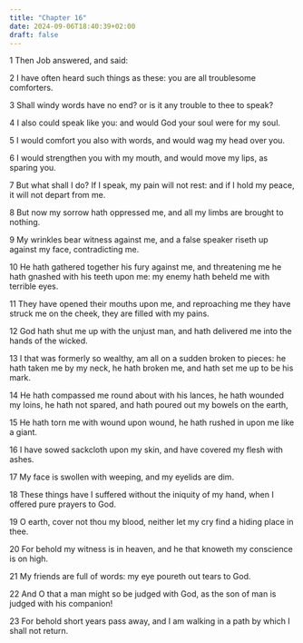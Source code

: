 ```yaml
---
title: "Chapter 16"
date: 2024-09-06T18:40:39+02:00
draft: false
---
```




1 Then Job answered, and said:

2 I have often heard such things as these: you are all troublesome comforters.

3 Shall windy words have no end? or is it any trouble to thee to speak?

4 I also could speak like you: and would God your soul were for my soul.

5 I would comfort you also with words, and would wag my head over you.

6 I would strengthen you with my mouth, and would move my lips, as sparing you.

7 But what shall I do? If I speak, my pain will not rest: and if I hold my peace, it will not depart from me.

8 But now my sorrow hath oppressed me, and all my limbs are brought to nothing.

9 My wrinkles bear witness against me, and a false speaker riseth up against my face, contradicting me.

10 He hath gathered together his fury against me, and threatening me he hath gnashed with his teeth upon me: my enemy hath beheld me with terrible eyes.

11 They have opened their mouths upon me, and reproaching me they have struck me on the cheek, they are filled with my pains.

12 God hath shut me up with the unjust man, and hath delivered me into the hands of the wicked.

13 I that was formerly so wealthy, am all on a sudden broken to pieces: he hath taken me by my neck, he hath broken me, and hath set me up to be his mark.

14 He hath compassed me round about with his lances, he hath wounded my loins, he hath not spared, and hath poured out my bowels on the earth,

15 He hath torn me with wound upon wound, he hath rushed in upon me like a giant.

16 I have sowed sackcloth upon my skin, and have covered my flesh with ashes.

17 My face is swollen with weeping, and my eyelids are dim.

18 These things have I suffered without the iniquity of my hand, when I offered pure prayers to God.

19 O earth, cover not thou my blood, neither let my cry find a hiding place in thee.

20 For behold my witness is in heaven, and he that knoweth my conscience is on high.

21 My friends are full of words: my eye poureth out tears to God.

22 And O that a man might so be judged with God, as the son of man is judged with his companion!

23 For behold short years pass away, and I am walking in a path by which I shall not return.

